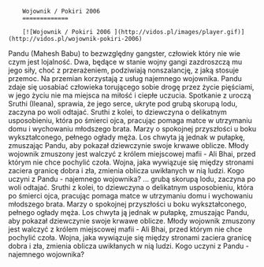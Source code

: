
        Wojownik / Pokiri 2006 
        =============
        
        [![Wojownik / Pokiri 2006 ](http://vidos.pl/images/player.gif)](http://vidos.pl/wojownik-pokiri-2006)
        
        
 Pandu (Mahesh Babu) to bezwzględny gangster, człowiek który nie wie czym jest lojalność. Dwa, będące w stanie wojny gangi zazdroszczą mu jego siły, choć z przerażeniem, podziwiają nonszalancję, z jaką stosuje przemoc. Na przemian korzystają z usług najemnego wojownika. Pandu zdaje się uosabiać człowieka torującego sobie drogę przez życie pięściami, w jego życiu nie ma miejsca na miłość i ciepłe uczucia. Spotkanie z uroczą Sruthi (Ileana), sprawia, że jego serce, ukryte pod grubą skorupą lodu, zaczyna po woli odtajać. Sruthi z kolei, to dziewczyna o delikatnym usposobieniu, która po śmierci ojca, pracując pomaga matce w utrzymaniu domu i wychowaniu młodszego brata. Marzy o spokojnej przyszłości u boku wykształconego, pełnego ogłady męża. Los chwyta ją jednak w pułapkę, zmuszając Pandu, aby pokazał dziewczynie swoje krwawe oblicze. Młody wojownik zmuszony jest walczyć z królem miejscowej mafii - Ali Bhai, przed którym nie chce pochylić czoła. Wojna, jaka wywiązuje się między stronami zaciera granicę dobra i zła, zmienia oblicza uwikłanych w nią ludzi. Kogo uczyni z Pandu - najemnego wojownika?   ... grubą skorupą lodu, zaczyna po woli odtajać. Sruthi z kolei, to dziewczyna o delikatnym usposobieniu, która po śmierci ojca, pracując pomaga matce w utrzymaniu domu i wychowaniu młodszego brata. Marzy o spokojnej przyszłości u boku wykształconego, pełnego ogłady męża. Los chwyta ją jednak w pułapkę, zmuszając Pandu, aby pokazał dziewczynie swoje krwawe oblicze. Młody wojownik zmuszony jest walczyć z królem miejscowej mafii - Ali Bhai, przed którym nie chce pochylić czoła. Wojna, jaka wywiązuje się między stronami zaciera granicę dobra i zła, zmienia oblicza uwikłanych w nią ludzi. Kogo uczyni z Pandu - najemnego wojownika?
    